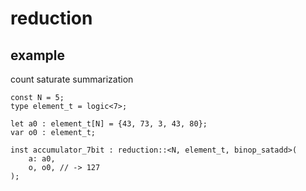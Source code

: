 # reduction


## example

count saturate summarization
```
const N = 5;
type element_t = logic<7>;

let a0 : element_t[N] = {43, 73, 3, 43, 80};
var o0 : element_t;

inst accumulator_7bit : reduction::<N, element_t, binop_satadd>(
    a: a0, 
    o, o0, // -> 127
);


```